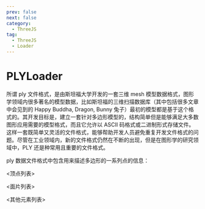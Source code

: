 ```yaml
---
prev: false
next: false
category:
  - ThreeJS
tag:
  - ThreeJS
  - Loader
---
```


# PLYLoader

所谓 ply 文件格式，是由斯坦福大学开发的一套三维 mesh 模型数据格式，图形学领域内很多著名的模型数据，比如斯坦福的三维扫描数据库（其中包括很多文章中会见到的 Happy Buddha, Dragon, Bunny 兔子）最初的模型都是基于这个格式的。其开发目标是，建立一套针对多边形模型的，结构简单但是能够满足大多数图形应用需要的模型格式，而且它允许以 ASCII 码格式或二进制形式存储文件。这样一套既简单又灵活的文件格式，能够帮助开发人员避免重复开发文件格式的问题。尽管在工业领域内，新的文件格式仍然在不断的出现，但是在图形学的研究领域中，PLY 还是种常用且重要的文件格式。

ply 数据文件格式中包含用来描述多边形的一系列点的信息：

<顶点列表>

<面片列表>

<其他元素列表>

<!-- more -->

